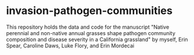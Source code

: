 # invasion-pathogen-communities
This repository holds the data and code for the manuscript "Native perennial and non-native annual grasses shape pathogen community composition and disease severity in a California grassland" by myself, Erin Spear, Caroline Daws, Luke Flory, and Erin Mordecai
